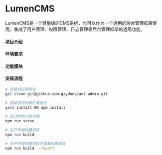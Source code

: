 # LumenCMS
LumenCMS是一个轻量级的CMS系统，也可以作为一个通用的后台管理框架使用。集成了用户管理、权限管理、日志管理等后台管理框架的通用功能。

#### 项目介绍

#### 环境要求

#### 功能模块

#### 安装流程
```bash
# 克隆项目源码包
git clone git@github.com:gzydong/ant-admin.git

# 安装项目依赖扩展组件
yarn install OR npm install

# 启动本地开发环境
npm run serve

# 生产环境构建项目
npm run build

# 生产环境构建项目并查看构建报告
npm run build --report
```